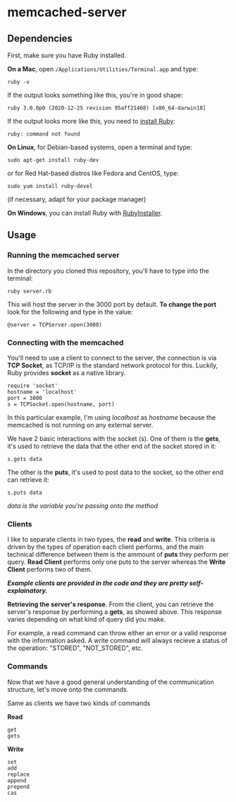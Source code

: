 # memcached-server

## Dependencies
First, make sure you have Ruby installed.

**On a Mac**, open `/Applications/Utilities/Terminal.app` and type:

    ruby -v

If the output looks something like this, you're in good shape:

    ruby 3.0.0p0 (2020-12-25 revision 95aff21468) [x86_64-darwin18]

If the output looks more like this, you need to [install Ruby][ruby]:

[ruby]: https://www.ruby-lang.org/en/downloads/

    ruby: command not found

**On Linux**, for Debian-based systems, open a terminal and type:

    sudo apt-get install ruby-dev

or for Red Hat-based distros like Fedora and CentOS, type:

    sudo yum install ruby-devel

(if necessary, adapt for your package manager)

**On Windows**, you can install Ruby with [RubyInstaller][rubyinstaller].

[rubyinstaller]: http://rubyinstaller.org/downloads/


## Usage

### Running the memcached server
In the directory you cloned this repository, you'll have to type into the terminal:
  
    ruby server.rb

This will host the server in the 3000 port by default.
 **To change the port** look for the following and type in the value:
  
    @server = TCPServer.open(3000)

### Connecting with the memcached
You'll need to use a client to connect to the server, the connection is via **TCP Socket**, as TCP/IP is the standard network protocol for this.
Luckily, Ruby provides **socket** as a native library.

    require 'socket'
    hostname = 'localhost'
    port = 3000
    s = TCPSocket.open(hostname, port)
    
In this particular example, I'm using *localhost* as *hostname* because the memcached is not running on any external server.

We have 2 basic interactions with the socket (s).
One of them is the **gets**, it's used to retrieve the data that the other end of the socket stored in it:

    s.gets data
    
The other is the **puts**, it's used to post data to the socket, so the other end can retrieve it:

    s.puts data

*data is the variable you're passing onto the method*

### Clients
I like to separate clients in two types, the **read** and **write**. This criteria is driven by the types of operation each client performs, and the main technical difference between them is the ammount of **puts** they perform per query.
**Read Client** performs only one puts to the server whereas the **Write Client** performs two of them.

***Example clients are provided in the code and they are pretty self-explainatory.***

**Retrieving the server's response**.
From the client, you can retrieve the server's response by performing a **gets**, as showed above.
This response varies depending on what kind of query did you make.

For example, a read command can throw either an error or a valid response with the information asked.
A write command will always recieve a status of the operation: "STORED", "NOT_STORED", etc.


### Commands
Now that we have a good general understanding of the communication structure, let's move onto the commands.

Same as clients we have two kinds of commands

**Read**

    get
    gets
    
**Write**

    set
    add
    replace
    append
    prepend
    cas

        

